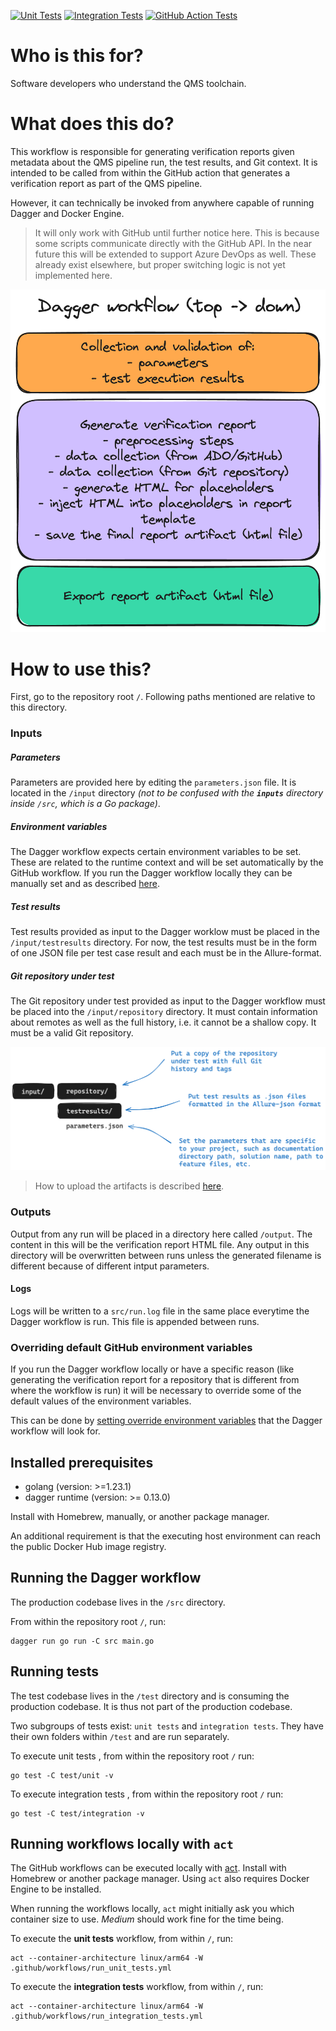 [![Unit Tests](https://github.com/nn-dma/generate-verification-report/actions/workflows/run_unit_tests.yml/badge.svg?branch=main)](https://github.com/nn-dma/generate-verification-report/actions/workflows/run_unit_tests.yml) [![Integration Tests](https://github.com/nn-dma/generate-verification-report/actions/workflows/run_integration_tests.yml/badge.svg?branch=main)](https://github.com/nn-dma/generate-verification-report/actions/workflows/run_integration_tests.yml) [![GitHub Action Tests](https://github.com/nn-dma/generate-verification-report/actions/workflows/run_github_action_test.yml/badge.svg?branch=main)](https://github.com/nn-dma/generate-verification-report/actions/workflows/run_github_action_test.yml)

# Who is this for?
Software developers who understand the QMS toolchain.

# What does this do?
This workflow is responsible for generating verification reports given metadata about the QMS pipeline run, the test results, and Git context.
It is intended to be called from within the GitHub action that generates a verification report as part of the QMS pipeline.

However, it can technically be invoked from anywhere capable of running Dagger and Docker Engine.

> It will only work with GitHub until further notice here. This is because some scripts communicate directly with the GitHub API. In the near future this will be extended to support Azure DevOps as well. These already exist elsewhere, but proper switching logic is not yet implemented here.

![](./doc/dagger_workflow.png)

# How to use this?
First, go to the repository root `/`. Following paths mentioned are relative to this directory.

### Inputs

##### Parameters
Parameters are provided here by editing the `parameters.json` file. It is located in the `/input` directory *(not to be confused with the **`inputs`** directory inside `/src`, which is a Go package)*.

##### Environment variables
The Dagger workflow expects certain environment variables to be set. These are related to the runtime context and will be set automatically by the GitHub workflow. If you run the Dagger workflow locally they can be manually set and as described [here](doc/environment_variables.md).

##### Test results
Test results provided as input to the Dagger worklow must be placed in the `/input/testresults` directory. For now, the test results must be in the form of one JSON file per test case result and each must be in the Allure-format.

##### Git repository under test
The Git repository under test provided as input to the Dagger workflow must be placed into the `/input/repository` directory. It must contain information about remotes as well as the full history, i.e. it cannot be a shallow copy. It must be a valid Git repository.

![](./doc/inputs.png)

> How to upload the artifacts is described [here](doc/uploading-artifacts.md).

### Outputs

Output from any run will be placed in a directory here called `/output`. The content in this will be the verification report HTML file.
Any output in this directory will be overwritten between runs unless the generated filename is different because of different intput parameters.

#### Logs

Logs will be written to a `src/run.log` file in the same place everytime the Dagger workflow is run. This file is appended between runs.

### Overriding default GitHub environment variables

 If you run the Dagger workflow locally or have a specific reason (like generating the verification report for a repository that is different from where the workflow is run) it will be necessary to override some of the default values of the environment variables. 
 
 This can be done by [setting override environment variables](doc/environment_variables.md#override-environment-variables) that the Dagger workflow will look for.

## Installed prerequisites
- golang (version: >=1.23.1)
- dagger runtime (version: >= 0.13.0)

Install with Homebrew, manually, or another package manager.

An additional requirement is that the executing host environment can reach the public Docker Hub image registry.

## Running the Dagger workflow
The production codebase lives in the `/src` directory.

From within the repository root `/`, run:

```text
dagger run go run -C src main.go
```

## Running tests
The test codebase lives in the `/test` directory and is consuming the production codebase. It is thus not part of the production codebase.

Two subgroups of tests exist: `unit tests` and `integration tests`. They have their own folders within `/test` and are run separately.

To execute unit tests , from within the repository root `/` run:

```text
go test -C test/unit -v
```

To execute integration tests , from within the repository root `/` run:

```text
go test -C test/integration -v
```

## Running workflows locally with `act`
The GitHub workflows can be executed locally with [act](https://github.com/nektos/act). Install with Homebrew or another package manager. Using `act` also requires Docker Engine to be installed.

When running the workflows locally, `act` might initially ask you which container size to use. *Medium* should work fine for the time being.

To execute the **unit tests** workflow, from within `/`, run:
```text
act --container-architecture linux/arm64 -W .github/workflows/run_unit_tests.yml
```

To execute the **integration tests** workflow, from within `/`, run:
```text
act --container-architecture linux/arm64 -W .github/workflows/run_integration_tests.yml
```
